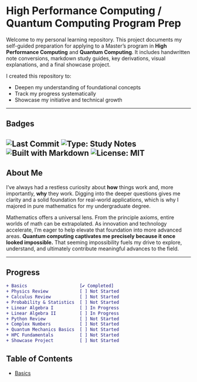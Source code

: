 # High Performance Computing / Quantum Computing Program Prep

Welcome to my personal learning repository. This project documents my self-guided preparation for applying to a Master’s program in **High Performance Computing** and **Quantum Computing**. It includes handwritten note conversions, markdown study guides, key derivations, visual explanations, and a final showcase project.

I created this repository to:
- Deepen my understanding of foundational concepts
- Track my progress systematically
- Showcase my initiative and technical growth

---
## Badges
![Last Commit](https://img.shields.io/github/last-commit/<USER>/<REPO>)
![Type: Study Notes](https://img.shields.io/badge/type-study--notes-yellow)
![Built with Markdown](https://img.shields.io/badge/built%20with-Markdown-1f425f.svg)
![License: MIT](https://img.shields.io/badge/license-MIT-blue.svg)
---

## About Me

I’ve always had a restless curiosity about **how** things work and, more importantly, **why** they work. Digging into the deeper questions gives me clarity and a solid foundation for real-world applications, which is why I majored in pure mathematics for my undergraduate degree. 

Mathematics offers a universal lens. From the principle axioms, entire worlds of math can be extrapolated. As innovation and technology accelerate, I’m eager to help elevate that foundation into more advanced areas. **Quantum computing captivates me precisely because it once looked impossible.** That seeming impossibility fuels my drive to explore, understand, and ultimately contribute meaningful advances to the field.

---

## Progress

```diff
+ Basics                    [✔ Completed]
+ Physics Review            [ ] Not Started
+ Calculus Review           [ ] Not Started
+ Probability & Statistics  [ ] Not Started
+ Linear Algebra I          [ ] In Progress
+ Linear Algebra II         [ ] In Progress
+ Python Review             [ ] Not Started
+ Complex Numbers           [ ] Not Started
+ Quantum Mechanics Basics  [ ] Not Started
+ HPC Fundamentals          [ ] Not Started
+ Showcase Project          [ ] Not Started
```
## Table of Contents
- [Basics](Basics/index.md)
